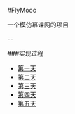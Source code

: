 #FlyMooc

一个模仿慕课网的项目

--

###实现过程

- [第一天](process/firstday.md)
- [第二天](process/secondday.md)
- [第三天](process/threeday.md)
- [第四天](process/forthday.md)
- [第五天](process/fifthday.md)